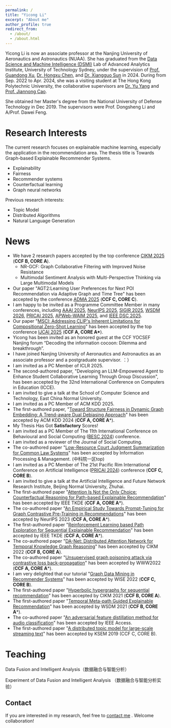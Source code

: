 ```yaml
---
permalink: /
title: "Yicong Li"
excerpt: "About me"
author_profile: true
redirect_from: 
  - /about/
  - /about.html
---
```


Yicong Li is now an associate professor at the Nanjing University of Aeronautics and Astronautics (NUAA). She has graduated from the [Data Science and Machine Intelligence (DSMI)](http://dsmi.tech/) Lab of Advanced Analytics Institute, University of Technology Sydney, under the supervision of [Prof. Guandong Xu](https://scholar.google.com/citations?user=kcrdCq4AAAAJ&hl=en), [Dr. Hongxu Chen](https://scholar.google.com/citations?user=W3CtDGQAAAAJ&hl=en), and [Dr. Xiangguo Sun](https://scholar.google.com/citations?hl=zh-TW&user=rKfYQwEAAAAJ&view_op=list_works&sortby=pubdate) in 2024. During from Sep. 2022 to Apr. 2024, she was a visiting student at The Hong Kong Polytechnic University, the collaborative supervisors are [Dr. Yu Yang](https://scholar.google.com/citations?user=Gk07OsAAAAAJ&hl=zh-CN) and [Prof. Jiannong Cao](https://scholar.google.com/citations?user=q2jH-3sAAAAJ&hl=zh-CN).

She obtained her Master's degree from the National University of Defense Technology in Dec 2019. The supervisors were Prof. Dongsheng Li and A/Prof. Dawei Feng.

 

Research Interests
======

The current research focuses on explainable machine learning, especially the application in the recommendation area. The thesis title is Towards Graph-based Explainable Recommender Systems.

- Explainability
- Fairness
- Recommender systems
- Counterfactual learning
- Graph neural networks

Previous research interests:

- Topic Model
- Distributed Algorithms
- Natural Language Generation

News
======
- We have 2 research papers accepted by the top conference [CIKM 2025](https://cikm2025.org/) (**CCF B, CORE A**).
  * NR-GCF: Graph Collaborative Filtering with Improved Noise Resistance
  * Multimodal Sentiment Analysis with Multi-Perspective Thinking via Large Multimodal Models
- Our paper "AGT2:Learning User Preferences for Next POI Recommendation via Adaptive Graph and Time Tree" has been accepted by the conference [ADMA 2025](https://adma2025.github.io/) (**CCF C, CORE C**).
- I am happy to be invited as a Programme Committee Member in many conferences, including [AAAI 2025](https://aaai.org/conference/aaai/aaai-26/), [NeurIPS 2025](https://neurips.cc/), [SIGIR 2025](https://sigir2025.dei.unipd.it/), [WSDM 2026](https://wsdm-conference.org/2026/), [PRICAI 2025](https://www.pricai.org/2025/), [APWeb-WAIM 2025](https://apweb2025.sau.edu.cn/index.html), and [IEEE DSC 2025](http://dsc.pcl.ac.cn/2025/index.html).
- Our paper "[MSCI: Addressing CLIP's Inherent Limitations for Compositional Zero-Shot Learning](https://arxiv.org/pdf/2505.10289)" has been accepted by the top conference [IJCAI 2025](https://2025.ijcai.org/) (**CCF A, CORE A\***).
- Yicong has been invited as an honored guest at the CCF YOCSEF Nanjing forum “Decoding the information cocoon: Dilemma and breakthrough”.
- I have joined Nanjing University of Aeronautics and Astronautics as an associate professor and a postgraduate supervisor. ：）  
- I am invited as a PC Member of ICLR 2025.
- The second-authored paper, "Developing an LLM-Empowered Agent to Enhance Student Collaborative Learning Through Group Discussion", has been accepted by the 32nd International Conference on Computers in Education (ICCE).
- I am invited to give a talk at the School of Computer Science and Technology, East China Normal University.
- I am invited as a PC Member of ACM KDD 2025.
- The first-authored paper, "[Toward Structure Fairness in Dynamic Graph Embedding: A Trend-aware Dual Debiasing Approach](https://arxiv.org/abs/2406.13201.pdf)" has been accepted by ACM KDD 2024 (**CCF A, CORE A***).
- My Thesis Has Got **Satisfactory** Scores!
- I am invited as a PC Member of The 11th International Conference on Behavioural and Social Computing ([BESC 2024](http://besc-conf.org/2024/)) conference.
- I am invited as a reviewer of the Journal of Social Computing.
- The co-authored paper "[Low-Resource Court Judgment Summarization for Common Law Systems](https://arxiv.org/pdf/2403.04454)" has been accepted by Information Processing & Management. (中科院一区top)
- I am invited as a PC Member of The 21st Pacific Rim International Conference on Artificial Intelligence ([PRICAI 2024](https://www.pricai.org/2024/)) conference (**CCF C, CORE B**).
- I am invited to give a talk at the Artificial Intelligence and Future Network Research Institute, Beijing Normal University, Zhuhai.
- The first-authored paper "[Attention Is Not the Only Choice: Counterfactual Reasoning for Path-based Explainable Recommendation](https://arxiv.org/pdf/2401.05744.pdf)" has been accepted by IEEE TKDE (**CCF A, CORE A***).
- The co-authored paper "[An Empirical Study Towards Prompt-Tuning for Graph Contrastive Pre-Training in Recommendations](https://neurips.cc/virtual/2023/poster/71323)" has been accepted by NeurIPS 2023 (**CCF A, CORE A***).
- The first-authored paper "[Reinforcement Learning based Path Exploration for Sequential Explainable Recommendation](https://scholar.google.com/citations?view_op=view_citation&hl=zh-CN&user=a-uKBooAAAAJ&sortby=pubdate&citation_for_view=a-uKBooAAAAJ:YOwf2qJgpHMC)" has been accepted by IEEE TKDE (**CCF A, CORE A***).
- The co-authored paper "[DA-Net: Distributed Attention Network for Temporal Knowledge Graph Reasoning](https://dl.acm.org/doi/abs/10.1145/3511808.3557280)" has been accepted by CIKM 2022 (**CCF B, CORE A**).
- The co-authored paper "[Unsupervised graph poisoning attack via contrastive loss back-propagation](https://dl.acm.org/doi/fullHtml/10.1145/3485447.3512179)" has been accepted by WWW2022 (**CCF A, CORE A***).
- I am very delighted that our tutorial "[Graph Data Mining in Recommender Systems](https://link.springer.com/chapter/10.1007/978-3-030-91560-5_36)" has been accepted by WISE 2022 (**CCF C, CORE B**).
- The first-authored paper "[Hyperbolic hypergraphs for sequential recommendation](https://dl.acm.org/doi/abs/10.1145/3459637.3482351)" has been accepted by CIKM 2021 (**CCF B, CORE A**).
- The first-authored paper "[Temporal Meta-path Guided Explainable Recommendation](https://dl.acm.org/doi/10.1145/3437963.3441762)" has been accepted by WSDM 2021 (**CCF B, CORE A***).
- The co-authored paper "[An adversarial feature distillation method for audio classification](https://ieeexplore.ieee.org/stamp/stamp.jsp?arnumber=8778636)" has been accepted by IEEE Access. 
- The first-authored paper "[A distributed topic model for large-scale streaming text](https://link.springer.com/chapter/10.1007/978-3-030-29563-9_4)" has been accepted by KSEM 2019 (CCF C, CORE B).

Teaching
======
Data Fusion and Intelligent Analysis（数据融合与智能分析）

Experiment of Data Fusion and Intelligent Analysis （数据融合与智能分析实验）

Contact
------
If you are interested in my research, feel free to [contact me](mailto:liyicong123@outlook.com) . Welcome collaboration!
